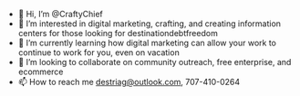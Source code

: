 - 👋 Hi, I’m @CraftyChief
- 👀 I’m interested in digital marketing, crafting, and creating information centers for those looking for destinationdebtfreedom
- 🌱 I’m currently learning how digital marketing can allow your work to continue to work for you, even on vacation
- 💞️ I’m looking to collaborate on community outreach, free enterprise, and ecommerce
- 📫 How to reach me destriag@outlook.com, 707-410-0264

<!---
CraftyChief/CraftyChief is a ✨ special ✨ repository because its `README.md` (this file) appears on your GitHub profile.
You can click the Preview link to take a look at your changes.
--->

